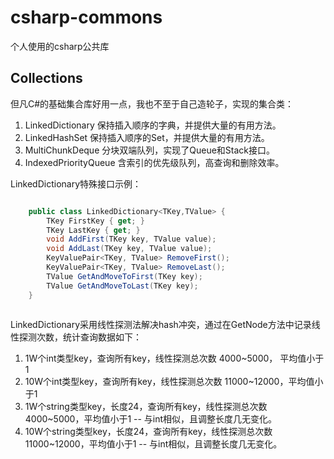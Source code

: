 # csharp-commons

个人使用的csharp公共库

## Collections

但凡C#的基础集合库好用一点，我也不至于自己造轮子，实现的集合类：

1. LinkedDictionary 保持插入顺序的字典，并提供大量的有用方法。
2. LinkedHashSet 保持插入顺序的Set，并提供大量的有用方法。
3. MultiChunkDeque 分块双端队列，实现了Queue和Stack接口。
4. IndexedPriorityQueue 含索引的优先级队列，高查询和删除效率。

LinkedDictionary特殊接口示例：

```csharp

    public class LinkedDictionary<TKey,TValue> {
        TKey FirstKey { get; }
        TKey LastKey { get; }
        void AddFirst(TKey key, TValue value);
        void AddLast(TKey key, TValue value);
        KeyValuePair<TKey, TValue> RemoveFirst();
        KeyValuePair<TKey, TValue> RemoveLast();
        TValue GetAndMoveToFirst(TKey key);        
        TValue GetAndMoveToLast(TKey key);
    }
    
```

LinkedDictionary采用线性探测法解决hash冲突，通过在GetNode方法中记录线性探测次数，统计查询数据如下：

1. 1W个int类型key，查询所有key，线性探测总次数 4000~5000， 平均值小于1 
2. 10W个int类型key，查询所有key，线性探测总次数 11000~12000，平均值小于1
3. 1W个string类型key，长度24，查询所有key，线性探测总次数 4000~5000，平均值小于1 -- 与int相似，且调整长度几无变化。
4. 10W个string类型key，长度24，查询所有key，线性探测总次数 11000~12000，平均值小于1 -- 与int相似，且调整长度几无变化。